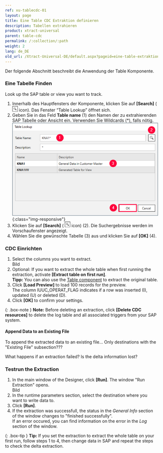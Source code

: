 ```yaml
---
ref: xu-tablecdc-01
layout: page
title: Eine Table CDC Extraktion definieren
description: Tabellen extrahieren
product: xtract-universal
parent: table-cdc
permalink: /:collection/:path
weight: 2
lang: de_DE
old_url: /Xtract-Universal-DE/default.aspx?pageid=eine-table-extraktion-definieren
---
```

Der folgende Abschnitt beschreibt die Anwendung der Table Komponente. 

### Eine Tabelle Finden

Look up the SAP table or view you want to track.

1. Innerhalb des Hauptfensters der Komponente, klicken Sie auf  **[Search]** ( ![magnifying-glass](/img/content/icons/magnifying-glass.png) icon). Das Fenster “Table Lookup” öffnet sich.
2. Geben Sie in das Feld **Table name** (1) den Namen der zu extrahierenden SAP Tabelle oder Ansicht ein. Verwenden Sie Wildcards (*), falls nötig.<br>
![Look-Up-Report](/img/content/table/table_look-up.png){:class="img-responsive"}
3. Klicken Sie auf **[Search]** ( ![magnifying-glass](/img/content/icons/magnifying-glass.png) icon) (2). Die Suchergebnisse werden im Vorschaufenster angezeigt.
4. Wählen Sie die gewünschte Tabelle (3) aus und klicken Sie auf **[OK]** (4).


### CDC Einrichten

1. Select the columns you want to extract.<br> Bild
2. Optional: If you want to extract the whole table when first running the extraction, activate **[Extract table on first run]**. <br>
**Tipp:** You can also use the [Table component](../table) to extract the original table.
3. Click **[Load Preview]** to load 100 records for the preview.<br>
The column IUUC_OPERAT_FLAG indicates if a row was inserted (I), updated (U) or deleted (D).
4. Click **[OK]** to confirm your settings.

{: .box-note }
**Note:** Before deleting an extraction, click **[Delete CDC resources]** to delete the log table and all associated triggers from your SAP system.

#### Append Data to an Existing File
To append the extracted data to an existing file...
Only destinations with the "Existing File" subsection???

What happens if an extraction failed? Is the delta information lost?

### Testrun the Extraction

1. In the main window of the Designer, click **[Run]**. The window "Run Extraction" opens.<br> Bild
2. In the runtime parameters section, select the destination where you want to write data to.
3. Click **[Run]**.
4. If the extraction was successfull, the status in the *General Info* section of the window changes to "finished successfully".<br>
If an error occured, you can find information on the error in the *Log* section of the window.

{: .box-tip }
**Tip:** If you set the extraction to extract the whole table on your first run, follow steps 1 to 4, then change data in SAP and repeat the steps to check the delta extraction.

